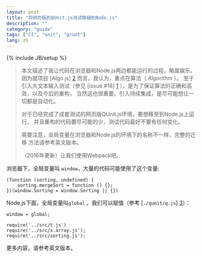 ```yaml
---
layout: post
title: "将网页版的QUnit.js测试移植到Node.js"
description: ""
category: "guide"
tags: ["CI", "unit", "grunt"]
lang: zh
---
```

{% include JB/setup %}

>  本文描述了我让代码在浏览器和Node.js两边都能运行的过程，略属娱乐。
> 因为就项目 [Algo.js] [2] 而言，我认为，重点在算法（ *Algo*rithm ）。
> 至于引入大文本输入测试（参见 [issue #18] [1] ），是为了保证算法的正确和高效，以及今后的重构，
> 当然这也很重要。引入持续集成，是尽可能想让一切都是自动化。
>
> 对于已经完成了成套测试的网页版QUnit.js环境，要想移至到Node.js上运行，
> 并且重构的代码要尽可能的少，测试代码最好不要有任何变化。
>
> 需要注意，全局变量在浏览器和Node.js的环境下的名称不一样，完整的迁移
> 方法请参考英文版本。
>
> （2016年更新）让我们使用Webpack吧。

<!--more-->

<a name="pi">
</a>

浏览器下，全局变量叫  `window`，大量的代码可能使用了这个变量:

    (function (sorting, undefined) {
        sorting.mergeSort = function () {};
    })(window.Sorting = window.Sorting || {})

Node.js下面，全局变量叫`global` ，我们可以赋值（参考 [`./qunit/q.js`] [3]）：

    window = global;

    require('../src/t.js')
    require('../src/x.array.js');
    require('../src/sorting.js');

更多内容，请参考英文版本。

[1]: https://github.com/scozv/algo-js/issues/18 "issue #18"
[2]: https://github.com/scozv/algo-js "Algo.js"
[3]: https://github.com/scozv/algo-js/blob/master/qunit/q.js "a file named q.js"
[4]: https://github.com/kof/node-qunit "node-qunit, Port of QUnit unit testing framework to nodejs"
[5]: http://gruntjs.com/getting-started#package.json "grunt configuration on package.json"
[6]: https://npmjs.org/package/grunt-node-qunit "Grunt task running node-qnuit"
[7]: https://drone.io/ "drone.io"
[8]: https://github.com/joyent/node/issues/3911 "issue #3911"
